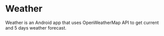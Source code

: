 # Weather

Weather is an Android app that uses OpenWeatherMap API to get current and 5 days weather forecast.
